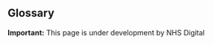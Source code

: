 ## Glossary

  <div markdown="span" class="alert alert-warning" role="alert"><i class="fa fa-warning"></i><b> Important:</b> This page is under development by NHS Digital</div>

  